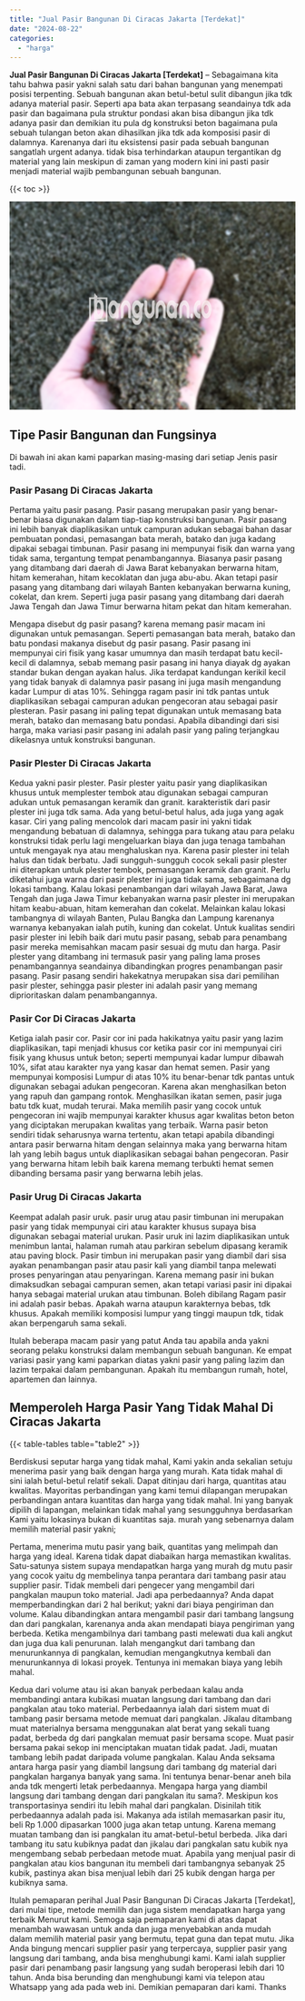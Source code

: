 ```yaml
---
title: "Jual Pasir Bangunan Di Ciracas Jakarta [Terdekat]"
date: "2024-08-22"
categories: 
  - "harga"
---
```


**Jual Pasir Bangunan Di Ciracas Jakarta \[Terdekat\]** – Sebagaimana kita tahu bahwa pasir yakni salah satu dari bahan bangunan yang menempati posisi terpenting. Sebuah bangunan akan betul-betul sulit dibangun jika tdk adanya material pasir. Seperti apa bata akan terpasang seandainya tdk ada pasir dan bagaimana pula struktur pondasi akan bisa dibangun jika tdk adanya pasir dan demikian itu pula dg konstruksi beton bagaimana pula sebuah tulangan beton akan dihasilkan jika tdk ada komposisi pasir di dalamnya. Karenanya dari itu eksistensi pasir pada sebuah bangunan sangatlah urgent adanya. tidak bisa terhindarkan ataupun tergantikan dg material yang lain meskipun di zaman yang modern kini ini pasti pasir menjadi material wajib pembangunan sebuah bangunan.

{{< toc >}}

![Jual Pasir Bangunan Di Ciracas Jakarta [Terdekat]](/images/jual-pasir-bangunan-52.png)

## Tipe Pasir Bangunan dan Fungsinya

Di bawah ini akan kami paparkan masing-masing dari setiap Jenis pasir tadi.

### Pasir Pasang Di Ciracas Jakarta

Pertama yaitu pasir pasang. Pasir pasang merupakan pasir yang benar-benar biasa digunakan dalam tiap-tiap konstruksi bangunan. Pasir pasang ini lebih banyak diaplikasikan untuk campuran adukan sebagai bahan dasar pembuatan pondasi, pemasangan bata merah, batako dan juga kadang dipakai sebagai timbunan. Pasir pasang ini mempunyai fisik dan warna yang tidak sama, tergantung tempat penambangannya. Biasanya pasir pasang yang ditambang dari daerah di Jawa Barat kebanyakan berwarna hitam, hitam kemerahan, hitam kecoklatan dan juga abu-abu. Akan tetapi pasir pasang yang ditambang dari wilayah Banten kebanyakan berwarna kuning, cokelat, dan krem. Seperti juga pasir pasang yang ditambang dari daerah Jawa Tengah dan Jawa Timur berwarna hitam pekat dan hitam kemerahan.

Mengapa disebut dg pasir pasang? karena memang pasir macam ini digunakan untuk pemasangan. Seperti pemasangan bata merah, batako dan batu pondasi makanya disebut dg pasir pasang. Pasir pasang ini mempunyai ciri fisik yang kasar umumnya dan masih terdapat batu kecil-kecil di dalamnya, sebab memang pasir pasang ini hanya diayak dg ayakan standar bukan dengan ayakan halus. Jika terdapat kandungan kerikil kecil yang tidak banyak di dalamnya pasir pasang ini juga masih mengandung kadar Lumpur di atas 10%. Sehingga ragam pasir ini tdk pantas untuk diaplikasikan sebagai campuran adukan pengecoran atau sebagai pasir plesteran. Pasir pasang ini paling tepat digunakan untuk memasang bata merah, batako dan memasang batu pondasi. Apabila dibandingi dari sisi harga, maka variasi pasir pasang ini adalah pasir yang paling terjangkau dikelasnya untuk konstruksi bangunan.

### Pasir Plester Di Ciracas Jakarta

Kedua yakni pasir plester. Pasir plester yaitu pasir yang diaplikasikan khusus untuk memplester tembok atau digunakan sebagai campuran adukan untuk pemasangan keramik dan granit. karakteristik dari pasir plester ini juga tdk sama. Ada yang betul-betul halus, ada juga yang agak kasar. Ciri yang paling mencolok dari macam pasir ini yakni tidak mengandung bebatuan di dalamnya, sehingga para tukang atau para pelaku konstruksi tidak perlu lagi mengeluarkan biaya dan juga tenaga tambahan untuk mengayak nya atau menghaluskan nya. Karena pasir plester ini telah halus dan tidak berbatu. Jadi sungguh-sungguh cocok sekali pasir plester ini diterapkan untuk plester tembok, pemasangan keramik dan granit. Perlu diketahui juga warna dari pasir plester ini juga tidak sama, sebagaimana dg lokasi tambang. Kalau lokasi penambangan dari wilayah Jawa Barat, Jawa Tengah dan juga Jawa Timur kebanyakan warna pasir plester ini merupakan hitam keabu-abuan, hitam kemerahan dan cokelat. Melainkan kalau lokasi tambangnya di wilayah Banten, Pulau Bangka dan Lampung karenanya warnanya kebanyakan ialah putih, kuning dan cokelat. Untuk kualitas sendiri pasir plester ini lebih baik dari mutu pasir pasang, sebab para penambang pasir mereka memisahkan macam pasir sesuai dg mutu dan harga. Pasir plester yang ditambang ini termasuk pasir yang paling lama proses penambangannya seandainya dibandingkan progres penambangan pasir pasang. Pasir pasang sendiri hakekatnya merupakan sisa dari pemilihan pasir plester, sehingga pasir plester ini adalah pasir yang memang diprioritaskan dalam penambangannya.

### Pasir Cor Di Ciracas Jakarta

Ketiga ialah pasir cor. Pasir cor ini pada hakikatnya yaitu pasir yang lazim diaplikasikan, tapi menjadi khusus cor ketika pasir cor ini mempunyai ciri fisik yang khusus untuk beton; seperti mempunyai kadar lumpur dibawah 10%, sifat atau karakter nya yang kasar dan hemat semen. Pasir yang mempunyai komposisi Lumpur di atas 10% itu benar-benar tdk pantas untuk digunakan sebagai adukan pengecoran. Karena akan menghasilkan beton yang rapuh dan gampang rontok. Menghasilkan ikatan semen, pasir juga batu tdk kuat, mudah terurai. Maka memilih pasir yang cocok untuk pengecoran ini wajib mempunyai karakter khusus agar kwalitas beton beton yang diciptakan merupakan kwalitas yang terbaik. Warna pasir beton sendiri tidak seharusnya warna tertentu, akan tetapi apabila dibandingi antara pasir berwarna hitam dengan selainnya maka yang berwarna hitam lah yang lebih bagus untuk diaplikasikan sebagai bahan pengecoran. Pasir yang berwarna hitam lebih baik karena memang terbukti hemat semen dibanding bersama pasir yang berwarna lebih jelas.

### Pasir Urug Di Ciracas Jakarta

Keempat adalah pasir uruk. pasir urug atau pasir timbunan ini merupakan pasir yang tidak mempunyai ciri atau karakter khusus supaya bisa digunakan sebagai material urukan. Pasir uruk ini lazim diaplikasikan untuk menimbun lantai, halaman rumah atau parkiran sebelum dipasang keramik atau paving block. Pasir timbun ini merupakan pasir yang diambil dari sisa ayakan penambangan pasir atau pasir kali yang diambil tanpa melewati proses penyaringan atau penyaringan. Karena memang pasir ini bukan dimaksudkan sebagai campuran semen, akan tetapi variasi pasir ini dipakai hanya sebagai material urukan atau timbunan. Boleh dibilang Ragam pasir ini adalah pasir bebas. Apakah warna ataupun karakternya bebas, tdk khusus. Apakah memiliki komposisi lumpur yang tinggi maupun tdk, tidak akan berpengaruh sama sekali.

Itulah beberapa macam pasir yang patut Anda tau apabila anda yakni seorang pelaku konstruksi dalam membangun sebuah bangunan. Ke empat variasi pasir yang kami paparkan diatas yakni pasir yang paling lazim dan lazim terpakai dalam pembangunan. Apakah itu membangun rumah, hotel, apartemen dan lainnya.

## Memperoleh Harga Pasir Yang Tidak Mahal Di Ciracas Jakarta

{{< table-tables table="table2" >}}

Berdiskusi seputar harga yang tidak mahal, Kami yakin anda sekalian setuju menerima pasir yang baik dengan harga yang murah. Kata tidak mahal di sini ialah betul-betul relatif sekali. Dapat ditinjau dari harga, quantitas atau kwalitas. Mayoritas perbandingan yang kami temui dilapangan merupakan perbandingan antara kuantitas dan harga yang tidak mahal. Ini yang banyak dipilih di lapangan, melainkan tidak mahal yang sesungguhnya berdasarkan Kami yaitu lokasinya bukan di kuantitas saja. murah yang sebenarnya dalam memilih material pasir yakni;

Pertama, menerima mutu pasir yang baik, quantitas yang melimpah dan harga yang ideal. Karena tidak dapat diabaikan harga memastikan kwalitas. Satu-satunya sistem supaya mendapatkan harga yang murah dg mutu pasir yang cocok yaitu dg membelinya tanpa perantara dari tambang pasir atau supplier pasir. Tidak membeli dari pengecer yang mengambil dari pangkalan maupun toko material. Jadi apa perbedaannya? Anda dapat memperbandingkan dari 2 hal berikut; yakni dari biaya pengiriman dan volume. Kalau dibandingkan antara mengambil pasir dari tambang langsung dan dari pangkalan, karenanya anda akan mendapati biaya pengiriman yang berbeda. Ketika mengambilnya dari tambang pasti melewati dua kali angkut dan juga dua kali penurunan. Ialah mengangkut dari tambang dan menurunkannya di pangkalan, kemudian mengangkutnya kembali dan menurunkannya di lokasi proyek. Tentunya ini memakan biaya yang lebih mahal.

Kedua dari volume atau isi akan banyak perbedaan kalau anda membandingi antara kubikasi muatan langsung dari tambang dan dari pangkalan atau toko material. Perbedaannya ialah dari sistem muat di tambang pasir bersama metode memuat dari pangkalan. Jikalau ditambang muat materialnya bersama menggunakan alat berat yang sekali tuang padat, berbeda dg dari pangkalan memuat pasir bersama scope. Muat pasir bersama pakai sekop ini menciptakan muatan tidak padat. Jadi, muatan tambang lebih padat daripada volume pangkalan. Kalau Anda seksama antara harga pasir yang diambil langsung dari tambang dg material dari pangkalan harganya banyak yang sama. Ini tentunya benar-benar aneh bila anda tdk mengerti letak perbedaannya. Mengapa harga yang diambil langsung dari tambang dengan dari pangkalan itu sama?. Meskipun kos transportasinya sendiri itu lebih mahal dari pangkalan. Disinilah titik perbedaannya adalah pada isi. Makanya ada istilah memasarkan pasir itu, beli Rp 1.000 dipasarkan 1000 juga akan tetap untung. Karena memang muatan tambang dan isi pangkalan itu amat-betul-betul berbeda. Jika dari tambang itu satu kubiknya padat dan jikalau dari pangkalan satu kubik nya mengembang sebab perbedaan metode muat. Apabila yang menjual pasir di pangkalan atau kios bangunan itu membeli dari tambangnya sebanyak 25 kubik, pastinya akan bisa menjual lebih dari 25 kubik dengan harga per kubiknya sama.

Itulah pemaparan perihal Jual Pasir Bangunan Di Ciracas Jakarta \[Terdekat\], dari mulai tipe, metode memilih dan juga sistem mendapatkan harga yang terbaik Menurut kami. Semoga saja pemaparan kami di atas dapat menambah wawasan untuk anda dan juga menyebabkan anda mudah dalam memilih material pasir yang bermutu, tepat guna dan tepat mutu. Jika Anda bingung mencari supplier pasir yang terpercaya, supplier pasir yang langsung dari tambang, anda bisa menghubungi kami. Kami ialah supplier pasir dari penambang pasir langsung yang sudah beroperasi lebih dari 10 tahun. Anda bisa berunding dan menghubungi kami via telepon atau Whatsapp yang ada pada web ini. Demikian pemaparan dari kami. Thanks
